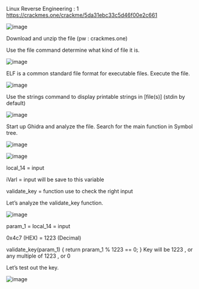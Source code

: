 Linux Reverse Engineering : 1
https://crackmes.one/crackme/5da31ebc33c5d46f00e2c661

![image](https://user-images.githubusercontent.com/93418272/180782516-77403919-6924-4480-ae02-25e7a953c60e.png)

Download and unzip the file (pw : crackmes.one)

Use the file command determine what kind of file it is.

![image](https://user-images.githubusercontent.com/93418272/180782650-db8ad4e9-52f5-456f-a0e6-5c9abd22ca83.png)

ELF is a common standard file format for executable files.
Execute the file.

![image](https://user-images.githubusercontent.com/93418272/180782683-48645118-d062-4fd9-a273-6239c996ace6.png)

Use the strings command to display printable strings in [file(s)] (stdin by default)

![image](https://user-images.githubusercontent.com/93418272/180782706-0d0ca6c0-b236-4bf9-91f6-2ac80f388441.png)

Start up Ghidra and analyze the file. Search for the main function in Symbol tree.

![image](https://user-images.githubusercontent.com/93418272/180782747-1c42e002-81f8-4661-b068-248712e00a74.png)

![image](https://user-images.githubusercontent.com/93418272/180782791-28bc19b2-a24e-4629-94ce-8cebe7ac7503.png)


local_14 = input

iVarl = input will be save to this variable

validate_key = function use to check the right input

Let’s analyze the validate_key function.

![image](https://user-images.githubusercontent.com/93418272/180782849-c25aff71-62d4-42a8-a5ca-a551de02486c.png)

param_1 = local_14 = input

0x4c7 (HEX) = 1223 (Decimal)

validate_key(param_1) 
 {
           return praram_1 % 1223 == 0;
}
Key will be 1223 , or any multiple of 1223 , or 0

Let’s test out the key.

![image](https://user-images.githubusercontent.com/93418272/180782888-7b163adb-1262-4b2d-bb8e-28f8709b9d70.png)



